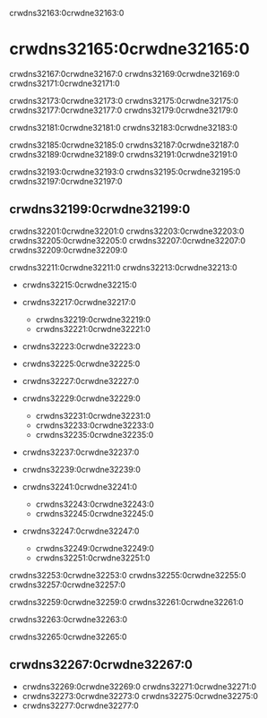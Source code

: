 crwdns32163:0crwdne32163:0
# crwdns32165:0crwdne32165:0

crwdns32167:0crwdne32167:0 crwdns32169:0crwdne32169:0 crwdns32171:0crwdne32171:0

crwdns32173:0crwdne32173:0 crwdns32175:0crwdne32175:0 crwdns32177:0crwdne32177:0 crwdns32179:0crwdne32179:0

crwdns32181:0crwdne32181:0 crwdns32183:0crwdne32183:0

crwdns32185:0crwdne32185:0 crwdns32187:0crwdne32187:0 crwdns32189:0crwdne32189:0 crwdns32191:0crwdne32191:0

crwdns32193:0crwdne32193:0 crwdns32195:0crwdne32195:0 crwdns32197:0crwdne32197:0

## crwdns32199:0crwdne32199:0

crwdns32201:0crwdne32201:0 crwdns32203:0crwdne32203:0 crwdns32205:0crwdne32205:0 crwdns32207:0crwdne32207:0 crwdns32209:0crwdne32209:0

crwdns32211:0crwdne32211:0 crwdns32213:0crwdne32213:0

- crwdns32215:0crwdne32215:0
- crwdns32217:0crwdne32217:0
  - crwdns32219:0crwdne32219:0
  - crwdns32221:0crwdne32221:0
- crwdns32223:0crwdne32223:0
- crwdns32225:0crwdne32225:0
- crwdns32227:0crwdne32227:0
- crwdns32229:0crwdne32229:0
  - crwdns32231:0crwdne32231:0
  - crwdns32233:0crwdne32233:0
  - crwdns32235:0crwdne32235:0
- crwdns32237:0crwdne32237:0

- crwdns32239:0crwdne32239:0
- crwdns32241:0crwdne32241:0
  - crwdns32243:0crwdne32243:0
  - crwdns32245:0crwdne32245:0
- crwdns32247:0crwdne32247:0
  - crwdns32249:0crwdne32249:0
  - crwdns32251:0crwdne32251:0

crwdns32253:0crwdne32253:0 crwdns32255:0crwdne32255:0 crwdns32257:0crwdne32257:0

crwdns32259:0crwdne32259:0 crwdns32261:0crwdne32261:0

crwdns32263:0crwdne32263:0

crwdns32265:0crwdne32265:0

## crwdns32267:0crwdne32267:0

- crwdns32269:0crwdne32269:0 crwdns32271:0crwdne32271:0
- crwdns32273:0crwdne32273:0 crwdns32275:0crwdne32275:0
- crwdns32277:0crwdne32277:0
